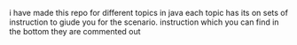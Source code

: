 i have made this repo for different topics in java
each topic has its on sets of instruction to giude you for the scenario.
instruction which you can find in the bottom they are commented out
